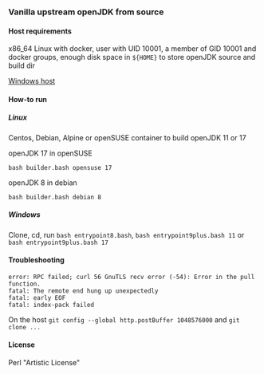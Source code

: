 ### Vanilla upstream openJDK from source ###

#### Host requirements ####

x86_64 Linux with docker, user with UID 10001, a member of GID 10001 and docker groups, enough disk space in ```${HOME}``` to store openJDK source and build dir

[Windows host](win.txt) 

#### How-to run ####

##### Linux #####

Centos, Debian, Alpine or openSUSE container to build openJDK 11 or 17

openJDK 17 in openSUSE

```shell script
bash builder.bash opensuse 17
```

openJDK 8 in debian

```shell script
bash builder.bash debian 8
```

##### Windows #####

Clone, cd, run ```bash entrypoint8.bash```, ```bash entrypoint9plus.bash 11``` or ```bash entrypoint9plus.bash 17```

#### Troubleshooting ####

```
error: RPC failed; curl 56 GnuTLS recv error (-54): Error in the pull function.
fatal: The remote end hung up unexpectedly
fatal: early EOF
fatal: index-pack failed
```

On the host ```git config --global http.postBuffer 1048576000``` and ```git clone ...```

#### License ####

Perl "Artistic License"
